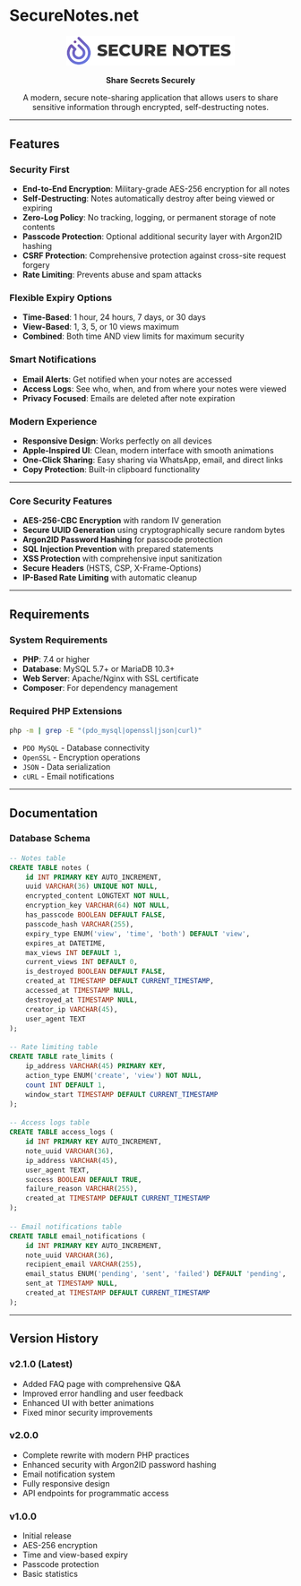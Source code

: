 # SecureNotes.net

<div align="center">
  <img src="assets/SecureNotes-Logo-lg.png" alt="SecureNotes Logo" width="300"/>
  
  **Share Secrets Securely**
  
  A modern, secure note-sharing application that allows users to share sensitive information through encrypted, self-destructing notes.
</div>

---

## Features
 
### **Security First**
- **End-to-End Encryption**: Military-grade AES-256 encryption for all notes
- **Self-Destructing**: Notes automatically destroy after being viewed or expiring
- **Zero-Log Policy**: No tracking, logging, or permanent storage of note contents
- **Passcode Protection**: Optional additional security layer with Argon2ID hashing
- **CSRF Protection**: Comprehensive protection against cross-site request forgery
- **Rate Limiting**: Prevents abuse and spam attacks

### **Flexible Expiry Options**
- **Time-Based**: 1 hour, 24 hours, 7 days, or 30 days
- **View-Based**: 1, 3, 5, or 10 views maximum
- **Combined**: Both time AND view limits for maximum security
 
### **Smart Notifications**
- **Email Alerts**: Get notified when your notes are accessed
- **Access Logs**: See who, when, and from where your notes were viewed
- **Privacy Focused**: Emails are deleted after note expiration

### **Modern Experience**
- **Responsive Design**: Works perfectly on all devices
- **Apple-Inspired UI**: Clean, modern interface with smooth animations
- **One-Click Sharing**: Easy sharing via WhatsApp, email, and direct links
- **Copy Protection**: Built-in clipboard functionality

---



### Core Security Features
- **AES-256-CBC Encryption** with random IV generation
- **Secure UUID Generation** using cryptographically secure random bytes
- **Argon2ID Password Hashing** for passcode protection
- **SQL Injection Prevention** with prepared statements
- **XSS Protection** with comprehensive input sanitization
- **Secure Headers** (HSTS, CSP, X-Frame-Options)
- **IP-Based Rate Limiting** with automatic cleanup

---

## Requirements

### System Requirements
- **PHP**: 7.4 or higher
- **Database**: MySQL 5.7+ or MariaDB 10.3+
- **Web Server**: Apache/Nginx with SSL certificate
- **Composer**: For dependency management

### Required PHP Extensions
```bash
php -m | grep -E "(pdo_mysql|openssl|json|curl)"
```
- `PDO MySQL` - Database connectivity
- `OpenSSL` - Encryption operations  
- `JSON` - Data serialization
- `cURL` - Email notifications

---

## Documentation


### Database Schema
```sql
-- Notes table
CREATE TABLE notes (
    id INT PRIMARY KEY AUTO_INCREMENT,
    uuid VARCHAR(36) UNIQUE NOT NULL,
    encrypted_content LONGTEXT NOT NULL,
    encryption_key VARCHAR(64) NOT NULL,
    has_passcode BOOLEAN DEFAULT FALSE,
    passcode_hash VARCHAR(255),
    expiry_type ENUM('view', 'time', 'both') DEFAULT 'view',
    expires_at DATETIME,
    max_views INT DEFAULT 1,
    current_views INT DEFAULT 0,
    is_destroyed BOOLEAN DEFAULT FALSE,
    created_at TIMESTAMP DEFAULT CURRENT_TIMESTAMP,
    accessed_at TIMESTAMP NULL,
    destroyed_at TIMESTAMP NULL,
    creator_ip VARCHAR(45),
    user_agent TEXT
);

-- Rate limiting table
CREATE TABLE rate_limits (
    ip_address VARCHAR(45) PRIMARY KEY,
    action_type ENUM('create', 'view') NOT NULL,
    count INT DEFAULT 1,
    window_start TIMESTAMP DEFAULT CURRENT_TIMESTAMP
);

-- Access logs table
CREATE TABLE access_logs (
    id INT PRIMARY KEY AUTO_INCREMENT,
    note_uuid VARCHAR(36),
    ip_address VARCHAR(45),
    user_agent TEXT,
    success BOOLEAN DEFAULT TRUE,
    failure_reason VARCHAR(255),
    created_at TIMESTAMP DEFAULT CURRENT_TIMESTAMP
);

-- Email notifications table
CREATE TABLE email_notifications (
    id INT PRIMARY KEY AUTO_INCREMENT,
    note_uuid VARCHAR(36),
    recipient_email VARCHAR(255),
    email_status ENUM('pending', 'sent', 'failed') DEFAULT 'pending',
    sent_at TIMESTAMP NULL,
    created_at TIMESTAMP DEFAULT CURRENT_TIMESTAMP
);
```

---

## Version History

### v2.1.0 (Latest)
- Added FAQ page with comprehensive Q&A 
- Improved error handling and user feedback
- Enhanced UI with better animations
- Fixed minor security improvements

### v2.0.0
- Complete rewrite with modern PHP practices
- Enhanced security with Argon2ID password hashing
- Email notification system
- Fully responsive design
- API endpoints for programmatic access

### v1.0.0
- Initial release
- AES-256 encryption
- Time and view-based expiry
- Passcode protection
- Basic statistics

